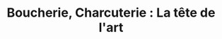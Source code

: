 ---
title: "Boucherie, Charcuterie : La tête de l'art"
url: /la-couarde-sur-mer/boucherie-charcuterie-la-tete-de-lart/
shop: boucherie
---
